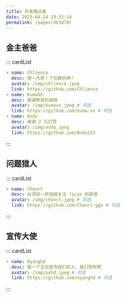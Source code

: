 ```yaml
---
title: 开发推动者
date: 2023-04-24 19:31:14
permalink: /pages/db3d78/
---
```


## 金主爸爸

::: cardList
```yaml
- name: Chlience
  desc: 榜一大哥！个位数的神！
  avatar: /img/chlience.jpeg
  link: https://github.com/Chlience
- name: KumaXX
  desc: 谢谢熊哥的咖啡
  avatar: /img/kumaxx.jpeg # 可选
  link: https://github.com/kuma-xx # 可选
- name: Ando
  desc: 谢谢 2 元打赏
  avatar: /img/ando.jpeg
  link: https://github.com/Ando233
```
:::

## 问题猎人

::: cardList
```yaml
- name: Chenrt
  desc: 从项目一开始就关注 ficus 的哥哥
  avatar: /img/chenrt.jpeg # 可选
  link: https://github.com/Chenrt-ggx # 可选
```
:::

## 宣传大使
::: cardList
```yaml
- name: Oyanghd
  desc: 第一个主动宣传我们的人，我们哭死啊
  avatar: /img/oyhd.jpeg # 可选
  link: https://github.com/oyanghd # 可选
```
:::